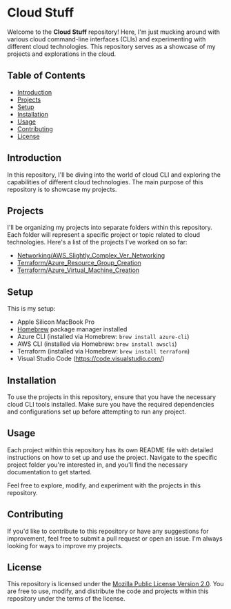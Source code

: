 # Cloud Stuff

Welcome to the **Cloud Stuff** repository! Here, I'm just mucking around with various cloud command-line interfaces (CLIs) and experimenting with different cloud technologies. This repository serves as a showcase of my projects and explorations in the cloud.

## Table of Contents

- [Introduction](#introduction)
- [Projects](#projects)
- [Setup](#setup)
- [Installation](#installation)
- [Usage](#usage)
- [Contributing](#contributing)
- [License](#license)

## Introduction

In this repository, I'll be diving into the world of cloud CLI and exploring the capabilities of different cloud technologies. The main purpose of this repository is to showcase my projects.

## Projects

I'll be organizing my projects into separate folders within this repository. Each folder will represent a specific project or topic related to cloud technologies. Here's a list of the projects I've worked on so far:

- [Networking/AWS_Slightly_Complex_Ver_Networking](Networking/AWS_Slightly_Complex_Ver_Networking)
- [Terraform/Azure_Resource_Group_Creation](Terraform/Azure_Resource_Group_Creation)
- [Terraform/Azure_Virtual_Machine_Creation](Terraform/Azure_Virtual_Machine_Creation)

## Setup

This is my setup:

- Apple Silicon MacBook Pro
- [Homebrew](https://brew.sh/) package manager installed
- Azure CLI (installed via Homebrew: `brew install azure-cli`)
- AWS CLI (installed via Homebrew: `brew install awscli`)
- Terraform (installed via Homebrew: `brew install terraform`)
- Visual Studio Code (https://code.visualstudio.com/)

## Installation

To use the projects in this repository, ensure that you have the necessary cloud CLI tools installed. Make sure you have the required dependencies and configurations set up before attempting to run any project.

## Usage

Each project within this repository has its own README file with detailed instructions on how to set up and use the project. Navigate to the specific project folder you're interested in, and you'll find the necessary documentation to get started.

Feel free to explore, modify, and experiment with the projects in this repository.

## Contributing

If you'd like to contribute to this repository or have any suggestions for improvement, feel free to submit a pull request or open an issue. I'm always looking for ways to improve my projects.

## License

This repository is licensed under the [Mozilla Public License Version 2.0](LICENSE). You are free to use, modify, and distribute the code and projects within this repository under the terms of the license.
